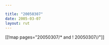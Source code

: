 ```yaml
---

title: "20050307"
date: 2005-03-07
layout: rut
---
```


[[!map pages="20050307/* and ! 20050307/*/*"]]
